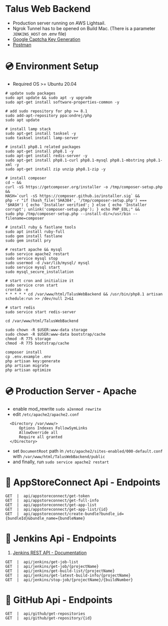 # Talus Web Backend
- Production server running on AWS Lightsail.
- Ngrok Tunnel has to be opened on Build Mac. (There is a parameter ```JENKINS_HOST``` on .env file)
- [Google Captcha Key Generation](https://www.google.com/recaptcha/admin/create)
- [Postman](https://www.postman.com)

# 💿 Environment Setup
- Required OS >= Ubuntu 20.04
```
# update sudo packages
sudo apt update && sudo apt -y upgrade
sudo apt-get install software-properties-common -y

# add sudo repository for php >= 8.1
sudo add-apt-repository ppa:ondrej/php
sudo apt update

# install lamp stack
sudo apt-get install tasksel -y
sudo tasksel install lamp-server

# install php8.1 related packages
sudo apt-get install php8.1 -y
sudo apt-get install redis-server -y
sudo apt-get install php8.1-curl php8.1-mysql php8.1-mbstring php8.1-xml -y
sudo apt-get install zip unzip php8.1-zip -y

# install composer
cd ~ &&
curl -sS https://getcomposer.org/installer -o /tmp/composer-setup.php &&
HASH=`curl -sS https://composer.github.io/installer.sig` &&
php -r "if (hash_file('SHA384', '/tmp/composer-setup.php') === '$HASH') { echo 'Installer verified'; } else { echo 'Installer corrupt'; unlink('composer-setup.php'); } echo PHP_EOL;" &&
sudo php /tmp/composer-setup.php --install-dir=/usr/bin --filename=composer

# install ruby & fastlane tools
sudo apt install ruby-full
sudo gem install fastlane
sudo gem install pry

# restart apache && mysql
sudo service apache2 restart
sudo service mysql stop
sudo usermod -d /var/lib/mysql/ mysql
sudo service mysql start
sudo mysql_secure_installation

# start cron and initialize it
sudo service cron start
crontab -e
* * * * * cd /var/www/html/TalusWebBackend && /usr/bin/php8.1 artisan schedule:run >> /dev/null 2>&1

# start redis
sudo service start redis-server

cd /var/www/html/TalusWebBackend

sudo chown -R $USER:www-data storage
sudo chown -R $USER:www-data bootstrap/cache
chmod -R 775 storage
chmod -R 775 bootstrap/cache

composer install
cp .env.example .env
php artisan key:generate
php artisan migrate
php artisan optimize
```

# 💿 Production Server - Apache
- enable mod_rewrite ```sudo a2enmod rewrite```
- edit ```/etc/apache2/apache2.conf```
```
  <Directory /var/www/>
      Options Indexes FollowSymLinks
      AllowOverride all
      Require all granted
  </Directory>
```
- set ```DocumentRoot``` path in ```/etc/apache2/sites-enabled/000-default.conf``` with ```/var/www/html/TalusWebBackend/public```
- and finally, run ```sudo service apache2 restart```

# 🔑 AppStoreConnect Api - Endpoints
```
GET  |  api/appstoreconnect/get-token
GET  |  api/appstoreconnect/get-full-info
GET  |  api/appstoreconnect/get-app-list
GET  |  api/appstoreconnect/get-app-list/{id}
GET  |  api/appstoreconnect/create-bundle?bundle_id={bundleId}&bundle_name={bundleName}
```


# 🔑 Jenkins Api - Endpoints
1. [Jenkins REST API - Documentation](https://github.com/jenkinsci/pipeline-stage-view-plugin/tree/master/rest-api)
```
GET  |  api/jenkins/get-job-list
GET  |  api/jenkins/get-job/{projectName}
GET  |  api/jenkins/get-build-list/{projectName}
GET  |  api/jenkins/get-latest-build-info/{projectName}
GET  |  api/jenkins/stop-job/{projectName}/{buildNumber}
```

# 🔑 GitHub Api - Endpoints
```
GET  |  api/github/get-repositories
GET  |  api/github/get-repository/{id}
```
